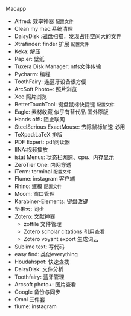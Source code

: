 Macapp

- Alfred: 效率神器 `配置文件`
- Clean my mac:系统清理
- DaisyDisk :磁盘扫描，发现占用空间大的文件
- Xtrafinder: finder 扩展 `配置文件`
- Keka: 解压
- Pap.er: 壁纸
- Tuxera Disk Manager: ntfs文件传输
- Pycharm: 编程
- ToothFairy: 连蓝牙设备很方便
- ArcSoft Photo+: 照片浏览
- Xee:照片浏览
- BetterTouchTool: 键盘鼠标快捷键  `配置文件`
- Eagle: 素材收藏 似乎有替代品 国外原版
- Hands off!: 阻止联网
- SteelSerious ExactMouse: 去除鼠标加速 必用
- TeXpad:LaTeX 排版
- PDF Expert: pdf阅读器
- IINA:视频播放
- istat Menus: 状态栏网速、cpu、内存显示
- ZeroTier One: 内网穿透
- iTerm: terminal `配置文件`
- Flume: instagram 客户端
- Rhino: 建模 `配置文件`
- Moom: 窗口管理
- Karabiner-Elements: 键盘改键
- 坚果云: 同步
- Zotero: 文献神器
  - zotfile 文件管理
  - Zotero scholar citations 引用查看
  - Zotero voyant export 生成词云
- Sublime text: 写代码
- easy find: 类似everything
- Houdahspot: 快速查找
- DaisyDisk: 文件分析
- Toothfairy: 蓝牙管理
- Arcsoft photo+: 图片查看
- Google 备份与同步
- Omni 三件套
- flume: instagram
